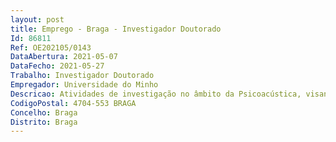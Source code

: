 ```yaml
--- 
layout: post
title: Emprego - Braga - Investigador Doutorado
Id: 86811
Ref: OE202105/0143
DataAbertura: 2021-05-07
DataFecho: 2021-05-27
Trabalho: Investigador Doutorado
Empregador: Universidade do Minho
Descricao: Atividades de investigação no âmbito da Psicoacústica, visando o redesenho de sinais sonoros de alarme em equipamento médico. As atividades envolvem Contactos, visitas e recolhas em ambiente hospitalar ou simulado Conceção, preparação e realização de testes laboratoriais e remotos com utilizadores Coordenar as atividades de validação e avaliação de uma plataforma de prototipagem acústica junto deutilizadores finais em ambiente laboratorial e em ambiente acústico simulado   Publicação de investigação original em revistas académicas   Orientação de estudantes de mestrado e doutoramento e bolseiros de investigação   Divulgação das atividades do projeto 
CodigoPostal: 4704-553 BRAGA
Concelho: Braga
Distrito: Braga
--- 
```

